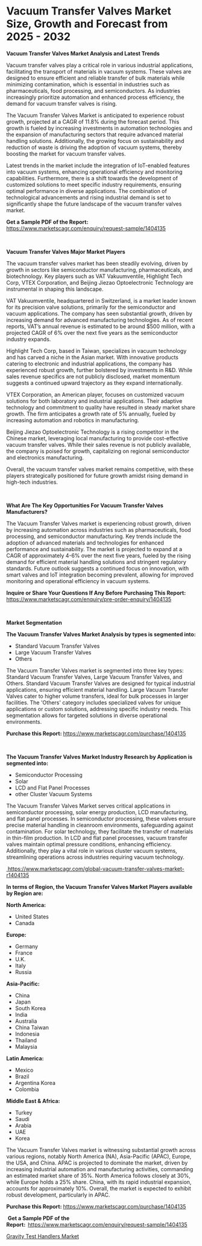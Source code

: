 <p><h1>Vacuum Transfer Valves Market Size, Growth and Forecast from 2025 - 2032</h1></p><p><strong>Vacuum Transfer Valves Market Analysis and Latest Trends</strong></p>
<p><p>Vacuum transfer valves play a critical role in various industrial applications, facilitating the transport of materials in vacuum systems. These valves are designed to ensure efficient and reliable transfer of bulk materials while minimizing contamination, which is essential in industries such as pharmaceuticals, food processing, and semiconductors. As industries increasingly prioritize automation and enhanced process efficiency, the demand for vacuum transfer valves is rising.</p><p>The Vacuum Transfer Valves Market is anticipated to experience robust growth, projected at a CAGR of 11.8% during the forecast period. This growth is fueled by increasing investments in automation technologies and the expansion of manufacturing sectors that require advanced material handling solutions. Additionally, the growing focus on sustainability and reduction of waste is driving the adoption of vacuum systems, thereby boosting the market for vacuum transfer valves.</p><p>Latest trends in the market include the integration of IoT-enabled features into vacuum systems, enhancing operational efficiency and monitoring capabilities. Furthermore, there is a shift towards the development of customized solutions to meet specific industry requirements, ensuring optimal performance in diverse applications. The combination of technological advancements and rising industrial demand is set to significantly shape the future landscape of the vacuum transfer valves market.</p></p>
<p><strong>Get a Sample PDF of the Report:&nbsp;</strong> <a href="https://www.marketscagr.com/enquiry/request-sample/1404135?utm_campaign=2770&utm_medium=2&utm_source=Github&utm_content=ia&utm_term=28032025&utm_id=vacuum-transfer-valves">https://www.marketscagr.com/enquiry/request-sample/1404135</a></p>
<p>&nbsp;</p>
<p><strong>Vacuum Transfer Valves Major Market Players</strong></p>
<p><p>The vacuum transfer valves market has been steadily evolving, driven by growth in sectors like semiconductor manufacturing, pharmaceuticals, and biotechnology. Key players such as VAT Vakuumventile, Highlight Tech Corp, VTEX Corporation, and Beijing Jiezao Optoelectronic Technology are instrumental in shaping this landscape.</p><p>VAT Vakuumventile, headquartered in Switzerland, is a market leader known for its precision valve solutions, primarily for the semiconductor and vacuum applications. The company has seen substantial growth, driven by increasing demand for advanced manufacturing technologies. As of recent reports, VAT’s annual revenue is estimated to be around $500 million, with a projected CAGR of 6% over the next five years as the semiconductor industry expands.</p><p>Highlight Tech Corp, based in Taiwan, specializes in vacuum technology and has carved a niche in the Asian market. With innovative products catering to electronic and industrial applications, the company has experienced robust growth, further bolstered by investments in R&D. While sales revenue specifics are not publicly disclosed, market momentum suggests a continued upward trajectory as they expand internationally.</p><p>VTEX Corporation, an American player, focuses on customized vacuum solutions for both laboratory and industrial applications. Their adaptive technology and commitment to quality have resulted in steady market share growth. The firm anticipates a growth rate of 5% annually, fueled by increasing automation and robotics in manufacturing.</p><p>Beijing Jiezao Optoelectronic Technology is a rising competitor in the Chinese market, leveraging local manufacturing to provide cost-effective vacuum transfer valves. While their sales revenue is not publicly available, the company is poised for growth, capitalizing on regional semiconductor and electronics manufacturing.</p><p>Overall, the vacuum transfer valves market remains competitive, with these players strategically positioned for future growth amidst rising demand in high-tech industries.</p></p>
<p>&nbsp;</p>
<p><strong>What Are The Key Opportunities For Vacuum Transfer Valves Manufacturers?</strong></p>
<p><p>The Vacuum Transfer Valves market is experiencing robust growth, driven by increasing automation across industries such as pharmaceuticals, food processing, and semiconductor manufacturing. Key trends include the adoption of advanced materials and technologies for enhanced performance and sustainability. The market is projected to expand at a CAGR of approximately 4-6% over the next five years, fueled by the rising demand for efficient material handling solutions and stringent regulatory standards. Future outlook suggests a continued focus on innovation, with smart valves and IoT integration becoming prevalent, allowing for improved monitoring and operational efficiency in vacuum systems.</p></p>
<p><strong>Inquire or Share Your Questions If Any Before Purchasing This Report:</strong> <a href="https://www.marketscagr.com/enquiry/pre-order-enquiry/1404135?utm_campaign=2770&utm_medium=2&utm_source=Github&utm_content=ia&utm_term=28032025&utm_id=vacuum-transfer-valves">https://www.marketscagr.com/enquiry/pre-order-enquiry/1404135</a></p>
<p>&nbsp;</p>
<p><strong>Market Segmentation</strong></p>
<p><strong>The Vacuum Transfer Valves Market Analysis by types is segmented into:</strong></p>
<p><ul><li>Standard Vacuum Transfer Valves</li><li>Large Vacuum Transfer Valves</li><li>Others</li></ul></p>
<p><p>The Vacuum Transfer Valves market is segmented into three key types: Standard Vacuum Transfer Valves, Large Vacuum Transfer Valves, and Others. Standard Vacuum Transfer Valves are designed for typical industrial applications, ensuring efficient material handling. Large Vacuum Transfer Valves cater to higher volume transfers, ideal for bulk processes in larger facilities. The 'Others' category includes specialized valves for unique applications or custom solutions, addressing specific industry needs. This segmentation allows for targeted solutions in diverse operational environments.</p></p>
<p><strong>Purchase this Report:&nbsp;</strong><a href="https://www.marketscagr.com/purchase/1404135?utm_campaign=2770&utm_medium=2&utm_source=Github&utm_content=ia&utm_term=28032025&utm_id=vacuum-transfer-valves">https://www.marketscagr.com/purchase/1404135</a></p>
<p>&nbsp;</p>
<p><strong>The Vacuum Transfer Valves Market Industry Research by Application is segmented into:</strong></p>
<p><ul><li>Semiconductor Processing</li><li>Solar</li><li>LCD and Flat Panel Processes</li><li>other Cluster Vacuum Systems</li></ul></p>
<p><p>The Vacuum Transfer Valves Market serves critical applications in semiconductor processing, solar energy production, LCD manufacturing, and flat panel processes. In semiconductor processing, these valves ensure precise material handling in cleanroom environments, safeguarding against contamination. For solar technology, they facilitate the transfer of materials in thin-film production. In LCD and flat panel processes, vacuum transfer valves maintain optimal pressure conditions, enhancing efficiency. Additionally, they play a vital role in various cluster vacuum systems, streamlining operations across industries requiring vacuum technology.</p></p>
<p><a href="https://www.marketscagr.com/global-vacuum-transfer-valves-market-r1404135?utm_campaign=2770&utm_medium=2&utm_source=Github&utm_content=ia&utm_term=28032025&utm_id=vacuum-transfer-valves">&nbsp;https://www.marketscagr.com/global-vacuum-transfer-valves-market-r1404135</a></p>
<p><strong>In terms of Region, the Vacuum Transfer Valves Market Players available by Region are:</strong></p>
<p>
    <p> <strong> North America: </strong>
        <ul>
            <li>United States</li>
            <li>Canada</li>
        </ul>
        </p> 
    <p> <strong> Europe: </strong>
        <ul>
            <li>Germany</li>
            <li>France</li>
            <li>U.K.</li>
            <li>Italy</li>
            <li>Russia</li>
        </ul>
        </p> 
    <p> <strong> Asia-Pacific: </strong>
        <ul>
            <li>China</li>
            <li>Japan</li>
            <li>South Korea</li>
            <li>India</li>
            <li>Australia</li>
            <li>China Taiwan</li>
            <li>Indonesia</li>
            <li>Thailand</li>
            <li>Malaysia</li>
        </ul>
        </p> 
    <p> <strong> Latin America: </strong>
        <ul>
            <li>Mexico</li>
            <li>Brazil</li>
            <li>Argentina Korea</li>
            <li>Colombia</li>
        </ul>
        </p> 
    <p> <strong> Middle East & Africa: </strong>
        <ul>
            <li>Turkey</li>
            <li>Saudi</li>
            <li>Arabia</li>
            <li>UAE</li>
            <li>Korea</li>
        </ul>
    </p>
    </p>
<p><p>The Vacuum Transfer Valves market is witnessing substantial growth across various regions, notably North America (NA), Asia-Pacific (APAC), Europe, the USA, and China. APAC is projected to dominate the market, driven by increasing industrial automation and manufacturing activities, commanding an estimated market share of 35%. North America follows closely at 30%, while Europe holds a 25% share. China, with its rapid industrial expansion, accounts for approximately 10%. Overall, the market is expected to exhibit robust development, particularly in APAC.</p></p>
<p><strong>Purchase this Report: </strong><a href="https://www.marketscagr.com/purchase/1404135?utm_campaign=2770&utm_medium=2&utm_source=Github&utm_content=ia&utm_term=28032025&utm_id=vacuum-transfer-valves">https://www.marketscagr.com/purchase/1404135</a></p>
<p>&nbsp;<strong>Get a Sample PDF of the Report:&nbsp;&nbsp;</strong><a href="https://www.marketscagr.com/enquiry/request-sample/1404135?utm_campaign=2770&utm_medium=2&utm_source=Github&utm_content=ia&utm_term=28032025&utm_id=vacuum-transfer-valves">https://www.marketscagr.com/enquiry/request-sample/1404135</a></p>
<p><strong></strong></p>
<p><p><a href="https://github.com/berbelsagwan/Market-Research-Report-List-1/blob/main/gravity-test-handlers-market.md?utm_campaign=2770&utm_medium=2&utm_source=Github&utm_content=ia&utm_term=28032025&utm_id=vacuum-transfer-valves">Gravity Test Handlers Market</a></p></p>